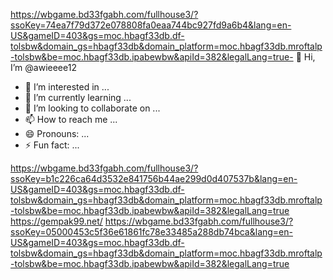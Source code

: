 https://wbgame.bd33fgabh.com/fullhouse3/?ssoKey=74ea7f79d372e078808fa0eaa744bc927fd9a6b4&lang=en-US&gameID=403&gs=moc.hbagf33db.df-tolsbw&domain_gs=hbagf33db&domain_platform=moc.hbagf33db.mroftalp-tolsbw&be=moc.hbagf33db.ipabewbw&apiId=382&legalLang=true- 👋 Hi, I’m @awieeee12
- 👀 I’m interested in ...
- 🌱 I’m currently learning ...
- 💞️ I’m looking to collaborate on ...
- 📫 How to reach me ...
- 😄 Pronouns: ...
- ⚡ Fun fact: ...

<!---
awieeee12/awieeee12 is a ✨ special ✨ repository because its `README.md` (this file) appears on your GitHub profile.
You can click the Preview link to take a look at your changes.
--->
https://wbgame.bd33fgabh.com/fullhouse3/?ssoKey=b1c226ca64d3532e841756b44ae299d0d407537b&lang=en-US&gameID=403&gs=moc.hbagf33db.df-tolsbw&domain_gs=hbagf33db&domain_platform=moc.hbagf33db.mroftalp-tolsbw&be=moc.hbagf33db.ipabewbw&apiId=382&legalLang=true
https://gempak99.net/
https://wbgame.bd33fgabh.com/fullhouse3/?ssoKey=05000453c5f36e61861fc78e33485a288db74bca&lang=en-US&gameID=403&gs=moc.hbagf33db.df-tolsbw&domain_gs=hbagf33db&domain_platform=moc.hbagf33db.mroftalp-tolsbw&be=moc.hbagf33db.ipabewbw&apiId=382&legalLang=true

